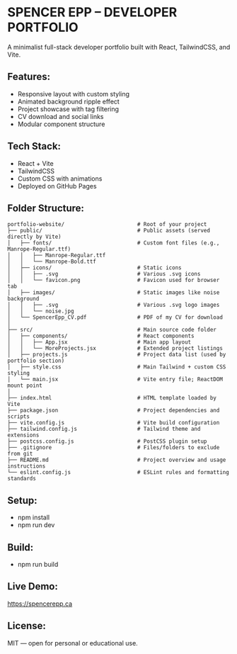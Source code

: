 # SPENCER EPP – DEVELOPER PORTFOLIO

A minimalist full-stack developer portfolio built with React, TailwindCSS, and Vite.

## Features:
- Responsive layout with custom styling
- Animated background ripple effect
- Project showcase with tag filtering
- CV download and social links
- Modular component structure

## Tech Stack:
- React + Vite
- TailwindCSS
- Custom CSS with animations
- Deployed on GitHub Pages

## Folder Structure:
```
portfolio-website/                       # Root of your project                         
├── public/                              # Public assets (served directly by Vite)      
│   ├── fonts/                           # Custom font files (e.g., Manrope-Regular.ttf)
│   │   ├── Manrope-Regular.ttf                                                         
│   │   └── Manrope-Bold.ttf                
│   ├── icons/                           # Static icons                                 
│   │   ├── .svg                         # Various .svg icons                           
│   │   └── favicon.png                  # Favicon used for browser tab                 
│   ├── images/                          # Static images like noise background          
│   │   ├── .svg                         # Various .svg logo images                     
│   │   └── noise.jpg                                                 
│   └── SpencerEpp_CV.pdf                # PDF of my CV for download                    
│                                                                                       
├── src/                                 # Main source code folder                      
│   ├── components/                      # React components                             
│   │   ├── App.jsx                      # Main app layout                              
│   │   └── MoreProjects.jsx             # Extended project listings                                                                                  
│   ├── projects.js                      # Project data list (used by portfolio section)
│   ├── style.css                        # Main Tailwind + custom CSS styling           
│   └── main.jsx                         # Vite entry file; ReactDOM mount point        
│                                                                                       
├── index.html                           # HTML template loaded by Vite                 
├── package.json                         # Project dependencies and scripts             
├── vite.config.js                       # Vite build configuration                     
├── tailwind.config.js                   # Tailwind theme and extensions                
├── postcss.config.js                    # PostCSS plugin setup                         
├── .gitignore                           # Files/folders to exclude from git            
├── README.md                            # Project overview and usage instructions      
└── eslint.config.js                     # ESLint rules and formatting standards        
```

## Setup:
- npm install
- npm run dev

## Build:
- npm run build

## Live Demo:
https://spencerepp.ca

## License:
MIT — open for personal or educational use.